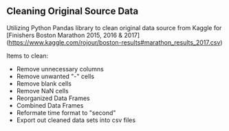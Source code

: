 ## Cleaning Original Source Data

Utilizing Python Pandas library to clean original data source from Kaggle for [Finishers Boston Marathon 2015, 2016 & 2017] (https://www.kaggle.com/rojour/boston-results#marathon_results_2017.csv)

Items to clean:

* Remove unnecessary columns
* Remove unwanted "-" cells
* Remove blank cells
* Remove NaN cells
* Reorganized Data Frames
* Combined Data Frames
* Reformate time format to "second"
* Export out cleaned data sets into csv files